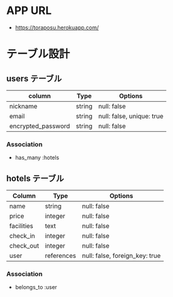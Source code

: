 # APP URL
- https://toraposu.herokuapp.com/
# テーブル設計

## users テーブル

| column             | Type   | Options                   |
| -------------------| -------| --------------------------|
| nickname           | string | null: false               |
| email              | string | null: false, unique: true |
| encrypted_password | string | null: false               |

### Association
- has_many :hotels

## hotels テーブル

| Column             | Type       | Options                        |
| ------------------ | ---------- | ------------------------------ |
| name               | string     | null: false                    |
| price              | integer    | null: false                    |
| facilities         | text       | null: false                    |
| check_in           | integer    | null: false                    |
| check_out          | integer    | null: false                    |
| user               | references | null: false, foreign_key: true |

### Association
- belongs_to :user